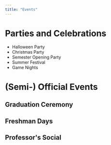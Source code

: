 ```yaml
---
title: "Events"
---
```


# Parties and Celebrations

- Halloween Party
- Christmas Party
- Semester Opening Party
- Summer Festival
- Game Nights

# (Semi-) Official Events

## Graduation Ceremony

## Freshman Days

## Professor's Social 